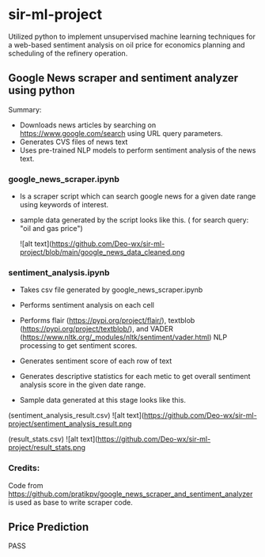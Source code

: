 # sir-ml-project

Utilized python to implement unsupervised machine learning techniques for a web-based sentiment analysis on oil price for economics planning and scheduling of the refinery operation. 

## Google News scraper and sentiment analyzer using python

Summary:

* Downloads news articles by searching on https://www.google.com/search using URL query parameters.
* Generates CVS files of news text
* Uses pre-trained NLP models to perform sentiment analysis of the news text.


### google_news_scraper.ipynb

* Is a scraper script which can search google news for a given date range using keywords of interest.
* sample data generated by the script looks like this. ( for search query: "oil and gas price")

  ![alt text](https://github.com/Deo-wx/sir-ml-project/blob/main/google_news_data_cleaned.png

### sentiment_analysis.ipynb

* Takes csv file generated by google_news_scraper.ipynb
* Performs sentiment analysis on each cell
* Performs flair (https://pypi.org/project/flair/), textblob (https://pypi.org/project/textblob/), and VADER (https://www.nltk.org/_modules/nltk/sentiment/vader.html) NLP processing to get sentiment scores.

* Generates sentiment score of each row of text
* Generates descriptive statistics for each metic to get overall sentiment analysis score in the given date range.  

* Sample data generated at this stage looks like this. 

(sentiment_analysis_result.csv)
  ![alt text](https://github.com/Deo-wx/sir-ml-project/sentiment_analysis_result.png

(result_stats.csv)
    ![alt text](https://github.com/Deo-wx/sir-ml-project/result_stats.png


### Credits:
Code from https://github.com/pratikpv/google_news_scraper_and_sentiment_analyzer is used as base to write scraper code.

## Price Prediction
 PASS
